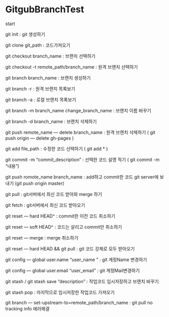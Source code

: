# GitgubBranchTest
start

git init : git 생성하기

git clone git_path : 코드가져오기

git checkout branch_name : 브랜치 선택하기

git checkout -t remote_path/branch_name : 원격 브랜치 선택하기

git branch branch_name : 브랜치 생성하기

git branch -r : 원격 브랜치 목록보기

git branch -a : 로컬 브랜치 목록보기

git branch -m branch_name change_branch_name : 브랜치 이름 바꾸기

git branch -d branch_name : 브랜치 삭제하기

git push remote_name — delete branch_name : 원격 브랜치 삭제하기 ( git push origin — delete gh-pages )

git add file_path : 수정한 코드 선택하기 ( git add * )

git commit -m “commit_description” : 선택한 코드 설명 적기 ( git commit -m “내용”)

git push romote_name branch_name : add하고 commit한 코드 git server에 보내기 (git push origin master)

git pull : git서버에서 최신 코드 받아와 merge 하기

git fetch : git서버에서 최신 코드 받아오기

git reset — hard HEAD^ : commit한 이전 코드 취소하기

git reset — soft HEAD^ : 코드는 살리고 commit만 취소하기

git reset — merge : merge 취소하기

git reset — hard HEAD && git pull : git 코드 강제로 모두 받아오기

git config — global user.name “user_name ” : git 계정Name 변경하기

git config — global user.email “user_email” : git 계정Mail변경하기

git stash / git stash save “description” : 작업코드 임시저장하고 브랜치 바꾸기

git stash pop : 마지막으로 임시저장한 작업코드 가져오기

git branch — set-upstream-to=remote_path/branch_name : git pull no tracking info 에러해결


